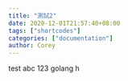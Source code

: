 ```yaml
---
title: "測試2"
date: 2020-12-01T21:57:40+08:00
tags: ["shortcodes"]
categories: ["documentation"]
author: Corey
---
```

test
abc
123
golang
h